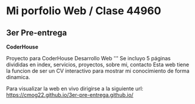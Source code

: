 # Mi porfolio Web / Clase 44960
## 3er Pre-entrega
**CoderHouse**

Proyecto para CoderHouse Desarrollo Web
'''
Se incluyo 5 páginas divididas en index, servicios, proyectos, sobre mi, contacto
Esta web tiene la funcion de ser un CV interactivo para mostrar mi conocimiento de forma dinamica.

Para visualizar la web en vivo dirigirse a la siguiente url:
https://cmog22.github.io/3er-pre-entrega.github.io/